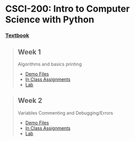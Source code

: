 # CSCI-200: Intro to Computer Science with Python
### [Textbook](TextBookthinkpython2-1.pdf)

>## Week 1
>Algorithms and basics printing
 >- [Demo Files](Week1/DemoFiles/)
 >- [In Class Assignments](Week1/InClass/)
 >- [Lab](Week1/Lab)

>## Week 2
>Variables Commenting and Debugging/Errors
 >- [Demo Files](Week2/DemoFiles/)
 >- [In Class Assignments](Week2/InClass/)
 >- [Lab](Week2/Lab)
